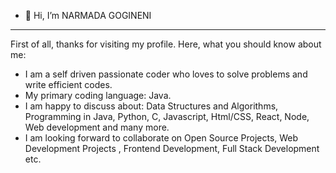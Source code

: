 - 👋 Hi, I’m NARMADA GOGINENI 
-------------------------------------------------------------------------------------------------------------------------
First of all, thanks for visiting my profile. Here, what you should know about me:

- I am a self driven passionate coder who loves to solve problems and write efficient codes.
- My primary coding language: Java.
- I am happy to discuss about: Data Structures and Algorithms, Programming in Java, Python, C, Javascript, Html/CSS, React, Node, Web development and many more.
- I am looking forward to collaborate on Open Source Projects, Web Development Projects , Frontend Development, Full Stack Development etc.


<!---
narmadagogineni/narmadagogineni is a ✨ special ✨ repository because its `README.md` (this file) appears on your GitHub profile.
You can click the Preview link to take a look at your changes.
--->
